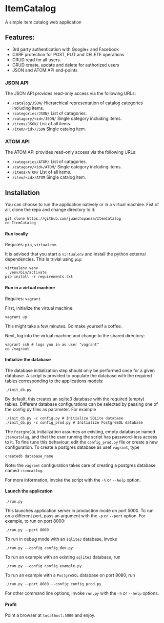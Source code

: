 # ItemCatalog
A simple item catalog web application

## Features:

* 3rd party authentication with Google+ and Facebook
* CSRF protection for POST, PUT and DELETE operations
* CRUD read for all users.
* CRUD create, update and delete for authorized users
* JSON and ATOM API end-points

### JSON API

The JSON API provides read-only access via the following URLs:

* `/catalog/JSON/` Hierarchical representation of catalog categories including items.
* `/categories/JSON/` List of catagories.
* `/catagory/<id>/JSON/` Single category including items.
* `/items/JSON/` List of all items.
* `/item/<id>/JSON` Single catalog item.

### ATOM API

The ATOM API provides read-only access via the following URLs:

* `/categories/ATOM/` List of catagories.
* `/catagory/<id>/ATOM/` Single category including items.
* `/items/ATOM/` List of all items.
* `/item/<id>/ATOM` Single catalog item.


## Installation

You can choose to run the application natively or in a virtual machine. Fist of all,
clone the repo and change directory to it:

    git clone https://github.com/juanchopanza/ItemCatalog
    cd ItemCatalog

#### Run locally

Requires: `pip`, `virtualenv`.

It is advised that you start a `virtualenv` and install the python external dependencies.
This is trivial using `pip`:

    virtualenv venv
    . venv/bin/activate
    pip install -r requirements.txt

#### Run in a virtual machine

Requires: `vagrant`

First, initialize the virtual machine:

    vagrant up

This might take a few minutes. Go make yourself a coffee.

Next, log into the virtual machine and change to the shared directory:

    vagrant ssh # logs you in as user "vagrant"
    cd /vagrant

#### Initialize the database

The database initialization step should only be performed once for a given database. A
script is provided to populate the database with the required tables corresponding to
the applications models:

    ./init_db.py

By default, this creates an sqlite3 database with the required (empty) tables.
Different database
configurations can be selected by passing one of the config.py files as parameter.
For example

    ./init_db.py -c config.py # Initialize SQLite database
    ./init_db.py -c config_prod.py # Initialize PostgreSQL database

The `PostgreSQL` initialization assumes an existing, empty databasse named `itemcatalog`,
and that the user running the script has password-less access to it. To fine tune this
behaviour, edit the `config_prod.py` file or create a new configuration. To create a
postgres database as usef `vagrant`, type

```shell
createdb database_name
```

Note: the `vagrant` configuration takes care of creating a postgres database named
`itemcatlog`.

For more information, invoke the script with the `-h` or `--help` option.

#### Launch the application

    ./run.py

This launches application server in production mode on port 5000. To run on a different
port, pass an
argument with the `-p` or `--port` option. For example, to run on port 8000:

    ./run.py --port 8000

To run in debug mode with an `sqlite3` database, invoke

    ./run.py --config config_dev.py
   
To run an example with an existing `sqlite3` database, run 

    ./run.py --config config_example.py

To run an example with a `PostgreSQL` database on port 8080, run 

    ./run.py --port 8080 --config config_prod.py

For other command line options, invoke `run.py` with the `-h` or `--help` options.

#### Profit

Point a browser at `localhost:5000` and enjoy.
